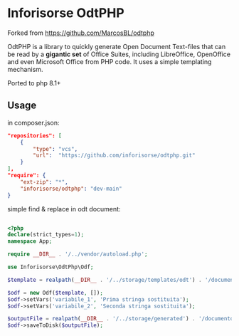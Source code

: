 # Inforisorse OdtPHP


Forked from https://github.com/MarcosBL/odtphp

OdtPHP is a library to quickly generate Open Document Text-files that can be read by a **gigantic set** of Office Suites, including LibreOffice, OpenOffice and even Microsoft Office from PHP code. It uses a simple templating mechanism.

Ported to php 8.1+

## Usage

in composer.json:

```json
"repositories": [
    {
        "type": "vcs",
        "url":  "https://github.com/inforisorse/odtphp.git"
    }
],
"require": {
    "ext-zip": "*",
    "inforisorse/odtphp": "dev-main"
}

```

simple find & replace in odt document:

```php

<?php
declare(strict_types=1);
namespace App;

require __DIR__ . '/../vendor/autoload.php';

use Inforisorse\OdtPhp\Odf;

$template = realpath(__DIR__ . '/../storage/templates/odt') . '/documento_1.odt';

$odf = new Odf($template, []);
$odf->setVars('variabile_1', 'Prima stringa sostituita');
$odf->setVars('variabile_2', 'Seconda stringa sostituita');

$outputFile = realpath(__DIR__ . '/../storage/generated') . '/documento_1.odt';
$odf->saveToDisk($outputFile);
```

